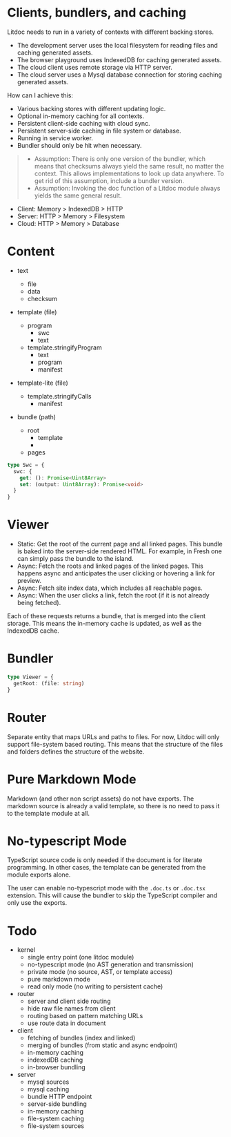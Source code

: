# Clients, bundlers, and caching

Litdoc needs to run in a variety of contexts with different backing stores.

- The development server uses the local filesystem for reading files and caching
  generated assets.
- The browser playground uses IndexedDB for caching generated assets.
- The cloud client uses remote storage via HTTP server.
- The cloud server uses a Mysql database connection for storing caching
  generated assets.

How can I achieve this:

- Various backing stores with different updating logic.
- Optional in-memory caching for all contexts.
- Persistent client-side caching with cloud sync.
- Persistent server-side caching in file system or database.
- Running in service worker.
- Bundler should only be hit when necessary.

> - Assumption: There is only one version of the bundler, which means that
  > checksums always yield the same result, no matter the context. This allows
  > implementations to look up data anywhere. To get rid of this assumption,
  > include a bundler version.
> - Assumption: Invoking the doc function of a Litdoc module always yields the
  > same general result.

- Client: Memory > IndexedDB > HTTP
- Server: HTTP > Memory > Filesystem
- Cloud: HTTP > Memory > Database

# Content

- text
  - file
  - data
  - checksum

- template (file)
  - program
    - swc
    - text
  - template.stringifyProgram
    - text
    - program
    - manifest

- template-lite (file)
  - template.stringifyCalls
    - manifest

- bundle (path)
  - root
    - template
    -
  - pages

```ts
type Swc = {
  swc: {
    get: (): Promise<Uint8Array>
    set: (output: Uint8Array): Promise<void>
  }
}
```

# Viewer

- Static: Get the root of the current page and all linked pages. This bundle is
  baked into the server-side rendered HTML. For example, in Fresh one can simply
  pass the bundle to the island.
- Async: Fetch the roots and linked pages of the linked pages. This happens
  async and anticipates the user clicking or hovering a link for preview.
- Async: Fetch site index data, which includes all reachable pages.
- Async: When the user clicks a link, fetch the root (if it is not already being
  fetched).

Each of these requests returns a bundle, that is merged into the client storage.
This means the in-memory cache is updated, as well as the IndexedDB cache.

# Bundler

```ts
type Viewer = {
  getRoot: (file: string)
}
```

# Router

Separate entity that maps URLs and paths to files. For now, Litdoc will only
support file-system based routing. This means that the structure of the files
and folders defines the structure of the website.

# Pure Markdown Mode

Markdown (and other non script assets) do not have exports. The markdown source
is already a valid template, so there is no need to pass it to the template
module at all.

# No-typescript Mode

TypeScript source code is only needed if the document is for literate
programming. In other cases, the template can be generated from the module
exports alone.

The user can enable no-typescript mode with the `.doc.ts` or `.doc.tsx`
extension. This will cause the bundler to skip the TypeScript compiler and only
use the exports.

# Todo

- kernel
  - single entry point (one litdoc module)
  - no-typescript mode (no AST generation and transmission)
  - private mode (no source, AST, or template access)
  - pure markdown mode
  - read only mode (no writing to persistent cache)
- router
  - server and client side routing
  - hide raw file names from client
  - routing based on pattern matching URLs
  - use route data in document
- client
  - fetching of bundles (index and linked)
  - merging of bundles (from static and async endpoint)
  - in-memory caching
  - indexedDB caching
  - in-browser bundling
- server
  - mysql sources
  - mysql caching
  - bundle HTTP endpoint
  - server-side bundling
  - in-memory caching
  - file-system caching
  - file-system sources

